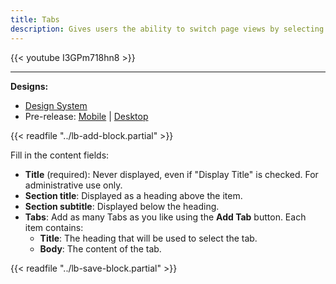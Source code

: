 ```yaml
---
title: Tabs
description: Gives users the ability to switch page views by selecting in-page tabs.
---
```


{{< youtube I3GPm718hn8 >}}

-----

**Designs:**
- [Design System](../../../../../../assets/img/designs/lb-ui-kit/Tabs.jpg)
- Pre-release: [Mobile](<../../../../../../assets/img/designs/lb/Tabs Mobile.png>) | [Desktop](<../../../../../../assets/img/designs/lb/Tabs Desktop.png>)

{{< readfile "../lb-add-block.partial" >}}

Fill in the content fields:

- **Title** (required): Never displayed, even if "Display Title" is checked. For administrative use only.
- **Section title**: Displayed as a heading above the item.
- **Section subtitle**: Displayed below the heading.
- **Tabs**: Add as many Tabs as you like using the **Add Tab** button. Each item contains:
  - **Title**: The heading that will be used to select the tab.
  - **Body**: The content of the tab.

{{< readfile "../lb-save-block.partial" >}}